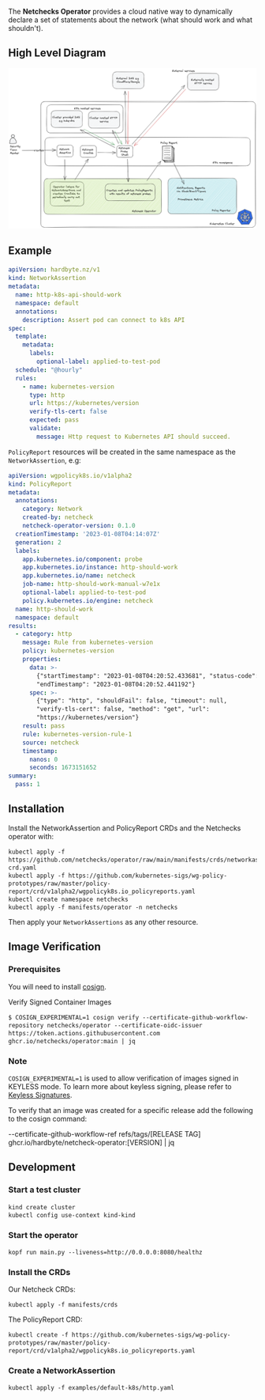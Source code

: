 The **Netchecks Operator** provides a cloud native way to dynamically declare a set of statements about 
the network (what should work and what shouldn't).


## High Level Diagram

![High Level Diagram](doc/High-Level-Diagram.png)

## Example



```yaml
apiVersion: hardbyte.nz/v1
kind: NetworkAssertion
metadata:
  name: http-k8s-api-should-work
  namespace: default
  annotations:
    description: Assert pod can connect to k8s API
spec:
  template:
    metadata:
      labels:
        optional-label: applied-to-test-pod
  schedule: "@hourly"
  rules:
    - name: kubernetes-version
      type: http
      url: https://kubernetes/version
      verify-tls-cert: false
      expected: pass
      validate:
        message: Http request to Kubernetes API should succeed.
```

`PolicyReport` resources will be created in the same namespace as the `NetworkAssertion`, e.g:

```yaml
apiVersion: wgpolicyk8s.io/v1alpha2
kind: PolicyReport
metadata:
  annotations:
    category: Network
    created-by: netcheck
    netcheck-operator-version: 0.1.0
  creationTimestamp: '2023-01-08T04:14:07Z'
  generation: 2
  labels:
    app.kubernetes.io/component: probe
    app.kubernetes.io/instance: http-should-work
    app.kubernetes.io/name: netcheck
    job-name: http-should-work-manual-w7e1x
    optional-label: applied-to-test-pod
    policy.kubernetes.io/engine: netcheck
  name: http-should-work
  namespace: default
results:
  - category: http
    message: Rule from kubernetes-version
    policy: kubernetes-version
    properties:
      data: >-
        {"startTimestamp": "2023-01-08T04:20:52.433681", "status-code": 200,
        "endTimestamp": "2023-01-08T04:20:52.441192"}
      spec: >-
        {"type": "http", "shouldFail": false, "timeout": null,
        "verify-tls-cert": false, "method": "get", "url":
        "https://kubernetes/version"}
    result: pass
    rule: kubernetes-version-rule-1
    source: netcheck
    timestamp:
      nanos: 0
      seconds: 1673151652
summary:
  pass: 1
```


## Installation

Install the NetworkAssertion and PolicyReport CRDs and the Netchecks operator with:

```shell
kubectl apply -f https://github.com/netchecks/operator/raw/main/manifests/crds/networkassertion-crd.yaml
kubectl apply -f https://github.com/kubernetes-sigs/wg-policy-prototypes/raw/master/policy-report/crd/v1alpha2/wgpolicyk8s.io_policyreports.yaml
kubectl create namespace netchecks
kubectl apply -f manifests/operator -n netchecks
```

Then apply your `NetworkAssertions` as any other resource.

## Image Verification

### Prerequisites

You will need to install [cosign](https://docs.sigstore.dev/cosign/installation/).

Verify Signed Container Images
```
$ COSIGN_EXPERIMENTAL=1 cosign verify --certificate-github-workflow-repository netchecks/operator --certificate-oidc-issuer https://token.actions.githubusercontent.com ghcr.io/netchecks/operator:main | jq
```

### Note

`COSIGN_EXPERIMENTAL=1` is used to allow verification of images signed in KEYLESS mode. To learn more about keyless signing, please refer to [Keyless Signatures](https://github.com/sigstore/cosign/blob/main/KEYLESS.md#keyless-signatures).

To verify that an image was created for a specific release add the following to the cosign command:

--certificate-github-workflow-ref refs/tags/[RELEASE TAG] ghcr.io/hardbyte/netcheck-operator:[VERSION] | jq

## Development

### Start a test cluster

```shell
kind create cluster
kubectl config use-context kind-kind
```


### Start the operator

```shell
kopf run main.py --liveness=http://0.0.0.0:8080/healthz
```

### Install the CRDs

Our Netcheck CRDs:

```shell
kubectl apply -f manifests/crds
```

The PolicyReport CRD:

```shell
kubectl create -f https://github.com/kubernetes-sigs/wg-policy-prototypes/raw/master/policy-report/crd/v1alpha2/wgpolicyk8s.io_policyreports.yaml
```

### Create a NetworkAssertion

```shell
kubectl apply -f examples/default-k8s/http.yaml
```
